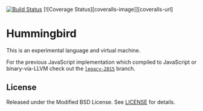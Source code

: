 [![Build Status][travis-image]][travis-url]
[![Coverage Status][coveralls-image]][coveralls-url]

[travis-image]: https://travis-ci.org/dirk/hummingbird.svg
[travis-url]: https://travis-ci.org/dirk/hummingbird

# Hummingbird

This is an experimental language and virtual machine.

For the previous JavaScript implementation which compiled to JavaScript or binary-via-LLVM check out the [`legacy-2015`](https://github.com/dirk/hummingbird/tree/legacy-2015) branch.

## License

Released under the Modified BSD License. See [LICENSE](LICENSE) for details.
